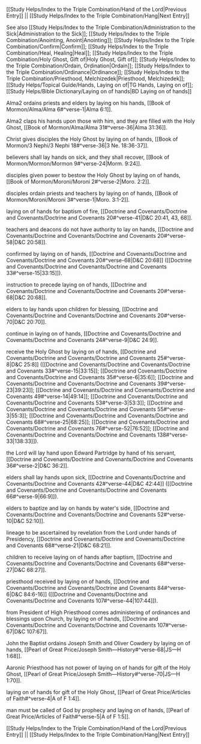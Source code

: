 [[Study Helps/Index to the Triple Combination/Hand of the Lord|Previous Entry]]  ||  [[Study Helps/Index to the Triple Combination/Hang|Next Entry]]

 See also [[Study Helps/Index to the Triple Combination/Administration to the Sick|Administration to the Sick]]; [[Study Helps/Index to the Triple Combination/Anointing, Anoint|Anointing]]; [[Study Helps/Index to the Triple Combination/Confirm|Confirm]]; [[Study Helps/Index to the Triple Combination/Heal, Healing|Heal]]; [[Study Helps/Index to the Triple Combination/Holy Ghost, Gift of|Holy Ghost, Gift of]]; [[Study Helps/Index to the Triple Combination/Ordain, Ordination|Ordain]]; [[Study Helps/Index to the Triple Combination/Ordinance|Ordinance]]; [[Study Helps/Index to the Triple Combination/Priesthood, Melchizedek|Priesthood, Melchizedek]]; [[Study Helps/Topical Guide/Hands, Laying on of|TG Hands, Laying on of]]; [[Study Helps/Bible Dictionary/Laying on of hands|BD Laying on of hands]]

 Alma2 ordains priests and elders by laying on his hands, [[Book of Mormon/Alma/Alma 6#^verse-1|Alma 6:1]].

 Alma2 claps his hands upon those with him, and they are filled with the Holy Ghost, [[Book of Mormon/Alma/Alma 31#^verse-36|Alma 31:36]].

 Christ gives disciples the Holy Ghost by laying on of hands, [[Book of Mormon/3 Nephi/3 Nephi 18#^verse-36|3 Ne. 18:36-37]].

 believers shall lay hands on sick, and they shall recover, [[Book of Mormon/Mormon/Mormon 9#^verse-24|Morm. 9:24]].

 disciples given power to bestow the Holy Ghost by laying on of hands, [[Book of Mormon/Moroni/Moroni 2#^verse-2|Moro. 2:2]].

 disciples ordain priests and teachers by laying on of hands, [[Book of Mormon/Moroni/Moroni 3#^verse-1|Moro. 3:1-2]].

 laying on of hands for baptism of fire, [[Doctrine and Covenants/Doctrine and Covenants/Doctrine and Covenants 20#^verse-41|D&C 20:41, 43, 68]].

 teachers and deacons do not have authority to lay on hands, [[Doctrine and Covenants/Doctrine and Covenants/Doctrine and Covenants 20#^verse-58|D&C 20:58]].

 confirmed by laying on of hands, [[Doctrine and Covenants/Doctrine and Covenants/Doctrine and Covenants 20#^verse-68|D&C 20:68]] ([[Doctrine and Covenants/Doctrine and Covenants/Doctrine and Covenants 33#^verse-15|33:15]]).

 instruction to precede laying on of hands, [[Doctrine and Covenants/Doctrine and Covenants/Doctrine and Covenants 20#^verse-68|D&C 20:68]].

 elders to lay hands upon children for blessing, [[Doctrine and Covenants/Doctrine and Covenants/Doctrine and Covenants 20#^verse-70|D&C 20:70]].

 continue in laying on of hands, [[Doctrine and Covenants/Doctrine and Covenants/Doctrine and Covenants 24#^verse-9|D&C 24:9]].

 receive the Holy Ghost by laying on of hands, [[Doctrine and Covenants/Doctrine and Covenants/Doctrine and Covenants 25#^verse-8|D&C 25:8]] ([[Doctrine and Covenants/Doctrine and Covenants/Doctrine and Covenants 33#^verse-15|33:15]]; [[Doctrine and Covenants/Doctrine and Covenants/Doctrine and Covenants 35#^verse-6|35:6]]; [[Doctrine and Covenants/Doctrine and Covenants/Doctrine and Covenants 39#^verse-23|39:23]]; [[Doctrine and Covenants/Doctrine and Covenants/Doctrine and Covenants 49#^verse-14|49:14]]; [[Doctrine and Covenants/Doctrine and Covenants/Doctrine and Covenants 53#^verse-3|53:3]]; [[Doctrine and Covenants/Doctrine and Covenants/Doctrine and Covenants 55#^verse-3|55:3]]; [[Doctrine and Covenants/Doctrine and Covenants/Doctrine and Covenants 68#^verse-25|68:25]]; [[Doctrine and Covenants/Doctrine and Covenants/Doctrine and Covenants 76#^verse-52|76:52]]; [[Doctrine and Covenants/Doctrine and Covenants/Doctrine and Covenants 138#^verse-33|138:33]]).

 the Lord will lay hand upon Edward Partridge by hand of his servant, [[Doctrine and Covenants/Doctrine and Covenants/Doctrine and Covenants 36#^verse-2|D&C 36:2]].

 elders shall lay hands upon sick, [[Doctrine and Covenants/Doctrine and Covenants/Doctrine and Covenants 42#^verse-44|D&C 42:44]] ([[Doctrine and Covenants/Doctrine and Covenants/Doctrine and Covenants 66#^verse-9|66:9]]).

 elders to baptize and lay on hands by water's side, [[Doctrine and Covenants/Doctrine and Covenants/Doctrine and Covenants 52#^verse-10|D&C 52:10]].

 lineage to be ascertained by revelation from the Lord under hands of Presidency, [[Doctrine and Covenants/Doctrine and Covenants/Doctrine and Covenants 68#^verse-21|D&C 68:21]].

 children to receive laying on of hands after baptism, [[Doctrine and Covenants/Doctrine and Covenants/Doctrine and Covenants 68#^verse-27|D&C 68:27]].

 priesthood received by laying on of hands, [[Doctrine and Covenants/Doctrine and Covenants/Doctrine and Covenants 84#^verse-6|D&C 84:6-16]] ([[Doctrine and Covenants/Doctrine and Covenants/Doctrine and Covenants 107#^verse-44|107:44]]).

 from President of High Priesthood comes administering of ordinances and blessings upon Church, by laying on of hands, [[Doctrine and Covenants/Doctrine and Covenants/Doctrine and Covenants 107#^verse-67|D&C 107:67]].

 John the Baptist ordains Joseph Smith and Oliver Cowdery by laying on of hands, [[Pearl of Great Price/Joseph Smith—History#^verse-68|JS—H 1:68]].

 Aaronic Priesthood has not power of laying on of hands for gift of the Holy Ghost, [[Pearl of Great Price/Joseph Smith—History#^verse-70|JS—H 1:70]].

 laying on of hands for gift of the Holy Ghost, [[Pearl of Great Price/Articles of Faith#^verse-4|A of F 1:4]].

 man must be called of God by prophecy and laying on of hands, [[Pearl of Great Price/Articles of Faith#^verse-5|A of F 1:5]].

[[Study Helps/Index to the Triple Combination/Hand of the Lord|Previous Entry]]  ||  [[Study Helps/Index to the Triple Combination/Hang|Next Entry]]